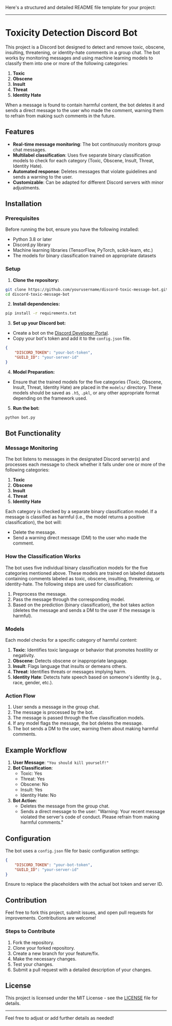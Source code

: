 Here's a structured and detailed README file template for your project:

---

# Toxicity Detection Discord Bot

This project is a Discord bot designed to detect and remove toxic, obscene, insulting, threatening, or identity-hate comments in a group chat. The bot works by monitoring messages and using machine learning models to classify them into one or more of the following categories:

1. **Toxic**
2. **Obscene**
3. **Insult**
4. **Threat**
5. **Identity Hate**

When a message is found to contain harmful content, the bot deletes it and sends a direct message to the user who made the comment, warning them to refrain from making such comments in the future.

## Features

- **Real-time message monitoring**: The bot continuously monitors group chat messages.
- **Multilabel classification**: Uses five separate binary classification models to check for each category (Toxic, Obscene, Insult, Threat, Identity Hate).
- **Automated response**: Deletes messages that violate guidelines and sends a warning to the user.
- **Customizable**: Can be adapted for different Discord servers with minor adjustments.

## Installation

### Prerequisites

Before running the bot, ensure you have the following installed:

- Python 3.8 or later
- Discord.py library
- Machine learning libraries (TensorFlow, PyTorch, scikit-learn, etc.)
- The models for binary classification trained on appropriate datasets

### Setup

1. **Clone the repository:**

```bash
git clone https://github.com/yourusername/discord-toxic-message-bot.git
cd discord-toxic-message-bot
```

2. **Install dependencies:**

```bash
pip install -r requirements.txt
```

3. **Set up your Discord bot:**

- Create a bot on the [Discord Developer Portal](https://discord.com/developers/applications).
- Copy your bot's token and add it to the `config.json` file.

```json
{
    "DISCORD_TOKEN": "your-bot-token",
    "GUILD_ID": "your-server-id"
}
```

4. **Model Preparation:**

- Ensure that the trained models for the five categories (Toxic, Obscene, Insult, Threat, Identity Hate) are placed in the `models/` directory. These models should be saved as `.h5`, `.pkl`, or any other appropriate format depending on the framework used.

5. **Run the bot:**

```bash
python bot.py
```

## Bot Functionality

### Message Monitoring

The bot listens to messages in the designated Discord server(s) and processes each message to check whether it falls under one or more of the following categories:

1. **Toxic**
2. **Obscene**
3. **Insult**
4. **Threat**
5. **Identity Hate**

Each category is checked by a separate binary classification model. If a message is classified as harmful (i.e., the model returns a positive classification), the bot will:

- Delete the message.
- Send a warning direct message (DM) to the user who made the comment.

### How the Classification Works

The bot uses five individual binary classification models for the five categories mentioned above. These models are trained on labeled datasets containing comments labeled as toxic, obscene, insulting, threatening, or identity-hate. The following steps are used for classification:

1. Preprocess the message.
2. Pass the message through the corresponding model.
3. Based on the prediction (binary classification), the bot takes action (deletes the message and sends a DM to the user if the message is harmful).

### Models

Each model checks for a specific category of harmful content:

1. **Toxic**: Identifies toxic language or behavior that promotes hostility or negativity.
2. **Obscene**: Detects obscene or inappropriate language.
3. **Insult**: Flags language that insults or demeans others.
4. **Threat**: Identifies threats or messages implying harm.
5. **Identity Hate**: Detects hate speech based on someone's identity (e.g., race, gender, etc.).

### Action Flow

1. User sends a message in the group chat.
2. The message is processed by the bot.
3. The message is passed through the five classification models.
4. If any model flags the message, the bot deletes the message.
5. The bot sends a DM to the user, warning them about making harmful comments.

## Example Workflow

1. **User Message**: `"You should kill yourself!"`
2. **Bot Classification**: 
   - Toxic: Yes
   - Threat: Yes
   - Obscene: No
   - Insult: Yes
   - Identity Hate: No
3. **Bot Action**: 
   - Deletes the message from the group chat.
   - Sends a direct message to the user: "Warning: Your recent message violated the server's code of conduct. Please refrain from making harmful comments."

## Configuration

The bot uses a `config.json` file for basic configuration settings:

```json
{
    "DISCORD_TOKEN": "your-bot-token",
    "GUILD_ID": "your-server-id"
}
```

Ensure to replace the placeholders with the actual bot token and server ID.

## Contribution

Feel free to fork this project, submit issues, and open pull requests for improvements. Contributions are welcome!

### Steps to Contribute

1. Fork the repository.
2. Clone your forked repository.
3. Create a new branch for your feature/fix.
4. Make the necessary changes.
5. Test your changes.
6. Submit a pull request with a detailed description of your changes.

## License

This project is licensed under the MIT License - see the [LICENSE](LICENSE) file for details.

---

Feel free to adjust or add further details as needed!

